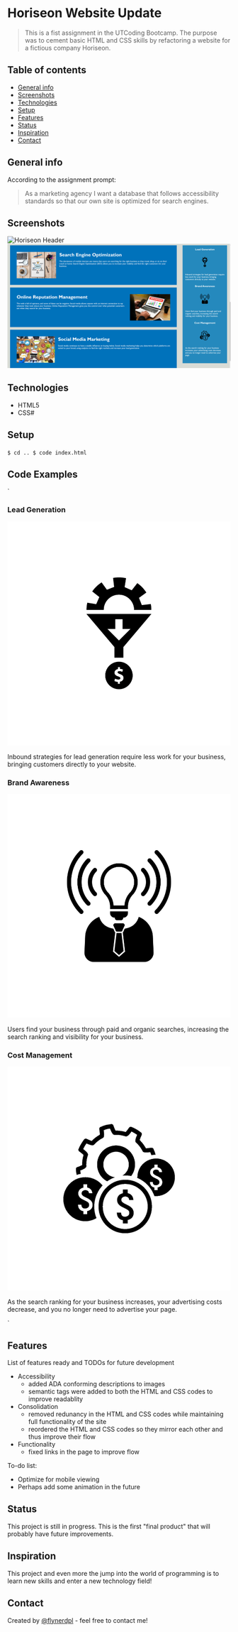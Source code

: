 # Horiseon Website Update
> This is a fist assignment in the UTCoding Bootcamp.  The purpose was to cement basic HTML and CSS skills by refactoring a website for a fictious company Horiseon. 

## Table of contents
* [General info](#general-info) 
* [Screenshots](#screenshots)
* [Technologies](#technologies) 
* [Setup](#setup)
* [Features](#features)
* [Status](#status)
* [Inspiration](#inspiration)
* [Contact](#contact)

## General info
According to the assignment prompt: 
> As a marketing agency I want a database that follows accessibility standards so that our own site is optimized for search engines.

## Screenshots
![Horiseon Header](./images/horiseon-header.png)
![Horiseon Hero](./images/horiseon-hero.png)

## Technologies
* HTML5
* CSS#

## Setup
`$ cd ..
$ code index.html`

## Code Examples

`    <!-- start benefits -->
    <div class="benefits">
        <div class="benefits-title">
            <h3>Lead Generation</h3>
            <img src="./assets/images/lead-generation.png" alt=""/>
            <p>
                Inbound strategies for lead generation require less work for your business, bringing customers directly to your website.
            </p>
        </div>
        <div class="benefits-title">
            <h3>Brand Awareness</h3>
            <img src="./assets/images/brand-awareness.png" alt=""/>
            <p>
                Users find your business through paid and organic searches, increasing the search ranking and visibility for your business.
            </p>
        </div>
        <div class="benefits-title">
            <h3>Cost Management</h3>
            <img src="./assets/images/cost-management.png" alt=""/>
            <p>
                As the search ranking for your business increases, your advertising costs decrease, and you no longer need to advertise your page.
            </p>
        </div>
    </div>
    <!-- end benefits -->

`

## Features
List of features ready and TODOs for future development
* Accessibility
    - added ADA conforming descriptions to images
    - semantic tags were added to both the HTML and CSS codes to improve readablity
* Consolidation
    - removed redunancy in the HTML and CSS codes while maintaining full functionality of the site
    - reordered the HTML and CSS codes so they mirror each other and thus improve their flow
* Functionality
    - fixed links in the page to improve flow

To-do list:
* Optimize for mobile viewing
* Perhaps add some animation in the future

## Status
This project is still in progress.  This is the first "final product" that will probably have future improvements.

## Inspiration
This project and even more the jump into the world of programming is to learn new skills and enter a new technology field!

## Contact
Created by [@flynerdpl](https://www.flynerd.pl/) - feel free to contact me!
